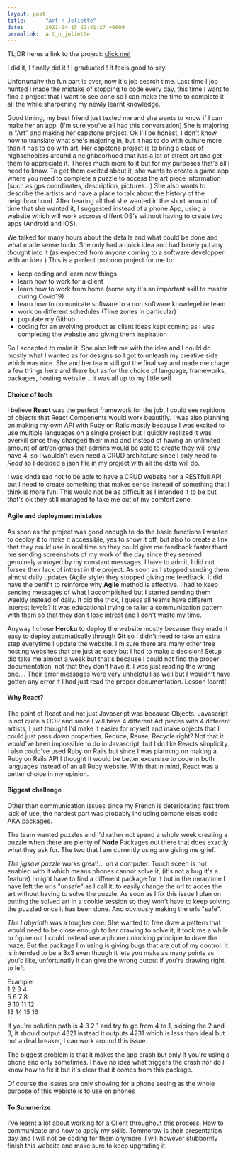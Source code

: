 ```yaml
---
layout: post
title:      "Art n Joliette"
date:       2021-04-15 22:41:27 +0000
permalink:  art_n_joliette
---
```


TL;DR heres a link to the project: [click me!](https://art-n-joliette.herokuapp.com/)

I did it, I finally did it ! I graduated ! It feels good to say. 

Unfortunalty the fun part is over, now it's job search time. Last time I job hunted I made the mistake of stopping to code every day, this time I want to find a project that I want to see done so I can make the time to complete it all the while sharpening my newly learnt knowledge.

Good timing, my best friend just texted me and she wants to know if I can make her an app. (I'm sure you've all had this conversation)
She is majoring in "Art" and making her capstone project.
Ok I'll be honest, I don't know how to translate what she's majoring in, but it has to do with culture more than it has to do with art.
Her capstone project is to bring a class of highschoolers around a neighboorhood that has a lot of street art and get them to appreciate it. Theres much more to it but for my purposes that's all I need to know. To get them excited about it, she wants to create a game app where you need to complete a puzzle to access the art piece information (such as gps coordinates, description, pictures...) She also wants to describe the artists and have a place to talk about the history of the neighboorhood.
After hearing all that she wanted in the short amount of time that she wanted it, I suggested instead of a phone App, using a website which will work accross diffent OS's without having to create two apps (Android and iOS).

We talked for many hours about the details and what could be done and what made sense to do. She only had a quick idea and had barely put any thought into it (as expected from anyone coming to a software developper with an idea )
This is a perfect probono project for me to:
* keep coding and learn new things
* learn how to work for a client 
* learn how to work from home (some say it's an important skill to master during Covid19)
* learn how to comunicate software to a non software knowlegeble team
* work on different schedules (Time zones in particular)
* populate my Github
* coding for an evolving product as client ideas kept coming as I was completing the website and giving them inspiration

So I accepted to make it.
She also left me with the idea and I could do mostly what I wanted as for designs so I got to unleash my creative side which was nice.
She and her team still got the final say and made me chage a few things here and there but as for the choice of language, frameworks, packages, hosting website... it was all up to my little self.

#### Choice of tools

I believe **React** was the perfect framework for the job, I could see repitions of objects that React Components would work beautifly. I was also planning on making my own API with Ruby on Rails mostly because I was excited to use multiple languages on a single project but I quickly realized it was overkill since they changed their mind and instead of having an unlimited amount of art/enigmas that admins would be able to create they will only have 4, so I wouldn't even need a CRUD architcture since I only need to *Read* so I decided a json file in my project with all the data will do. 

I was kinda sad not to be able to have a CRUD website nor a RESTfull API but I need to create something that makes sense instead of something that I think is more fun. This would not be as difficult as I intended it to be but that's ok they still managed to take me out of my comfort zone.

#### Agile and deployment mistakes

As soon as the project was good enough to do the basic functions I wanted to deploy it to make it accessible, yes to show it off, but also to create a link that they could use in real time so they could give me feedback faster thant me sending screenshots of my work of the day since they seemed genuinely annoyed by my constant messages. I have to admit, I did not forsee their lack of intrest in the project. As soon as I stopped sending them almost daily updates (Agile style) they stopped giving me feedback. It did have the benifit to reinforce why **Agile** method is effective. I had to keep sending messages of what I accomplished but I started sending them weekly instead of daily. It did the trick, I guess all teams have different interest levels? It was educational trying to tailor a communication pattern with them so that they don't lose intrest and I don't waste my time.  

Anyway I chose **Heroku** to deploy the website mostly because they made it easy to deploy automatically through **Git** so I didn't need to take an extra step everytime I update the website. I'm sure there are many other free hosting websites that are just as easy but I had to make a decision! Setup did take me almost a week but that's because I could not find the proper documentation, not that they don't have it, I was just reading the wrong one.... Their error messages were very unhelpfull as well but I wouldn't have gotten any error if I had just read the proper documentation. Lesson learnt!

#### Why React?


The point of React and not just Javascript was because Objects. Javascript is not quite a OOP and since I will have 4 different Art pieces with 4 different artists, I just thought I'd make it easier for myself and make objects that I could just pass down properties. Reduce, Reuse, Recycle right?
Not that it would've been impossible to do in Javascript, but I do like Reacts simplicity.
I also could've used Ruby on Rails but since I was planning on making a Ruby on Rails API I thought it would be better excersise to code in both languages instead of an all Ruby website. With that in mind, React was a better choice in my opinion.

#### Biggest challenge

Other than communication issues since my French is deteriorating fast from lack of use, the hardest part was probably including somone elses code AKA packages.

The team wanted puzzles and I'd rather not spend a whole week creating a puzzle when there are plenty of **Node** Packages out there that does exactly what they ask for. The two that I am currently using are giving me grief. 

*The jigsaw puzzle* works great!... on a computer. Touch sceen is not enabled with it which means phones cannot solve it, (it's not a bug it's a feature) I might have to find a different package for it but in the meantime I have left the urls "unsafe" as I call it, to easily change the url to acces the art without having to solve the puzzle. As soon as I fix this issue I plan on putting the solved art in a cookie session so they won't have to keep solving the puzzled once it has been done. And obviously making the urls "safe".

*The Labyrinth* was a tougher one. She wanted to free draw a pattern that would need to be close enough to her drawing to solve it, it took me a while to figure out I could instead use a phone unlocking principle to draw the maze. But the package I'm using is giving bugs that are out of my control. It is intended to be a 3x3 even though it lets you make as many points as you'd like, unfortunatly it can give the wrong output if you're drawing right to left.

<div>Example:
</br>
 1     2     3     4</br>
 5     6     7     8</br>
 9    10  11  12</br>
13  14  15  16</div>

If you're solution path is 4 3 2 1 and try to go from 4 to 1, skiping the 2 and 3, it should output 4321 instead it outputs 4231 which is less than ideal but not a deal breaker, I can work around this issue.

The biggest problem is that it makes the app crash but only if you're using a phone and only sometimes. I have no idea what triggers the crash nor do I know how to fix it but it's clear that it comes from this package. 

Of course the issues are only showing for a phone seeing as the whole purpose of this webiste is to use on phones

#### To Summerize

I've learnt a lot about working for a Client throughout this process. How to communicate and how to apply my skills.
Tommorow is their presentation day and I will not be coding for them anymore. I will however stubbornly finish this website and make sure to keep upgrading it
